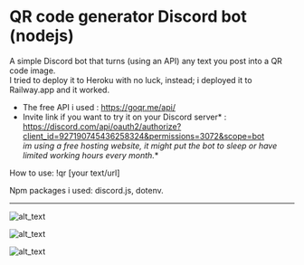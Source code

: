 # QR code generator Discord bot (nodejs)   

A simple Discord bot that turns (using an API) any text you post into a QR code image.   
I tried to deploy it to Heroku with no luck, instead; i deployed it to Railway.app and it worked.

- The free API i used : https://goqr.me/api/   
- Invite link if you want to try it on your Discord server* : https://discord.com/api/oauth2/authorize?client_id=927190745436258324&permissions=3072&scope=bot   
*im using a free hosting website, it might put the bot to sleep or have limited working hours every month.**   

How to use: !qr [your text/url]

Npm packages i used: discord.js, dotenv.   
 
 ---
 
![alt_text](https://raw.githubusercontent.com/Hani-ALHamad/basic-qr-generator-discord-bot/main/banner.jpg)


![alt_text](https://raw.githubusercontent.com/Hani-ALHamad/basic-qr-generator-discord-bot/main/banner.jpg)


![alt_text](https://raw.githubusercontent.com/Hani-ALHamad/basic-qr-generator-discord-bot/main/message.jpg)
